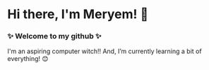 # Hi there, I'm Meryem! 👋
### ✨ Welcome to my github ✨

I'm an aspiring computer witch!!
And, I’m currently learning a bit of everything! 😊

